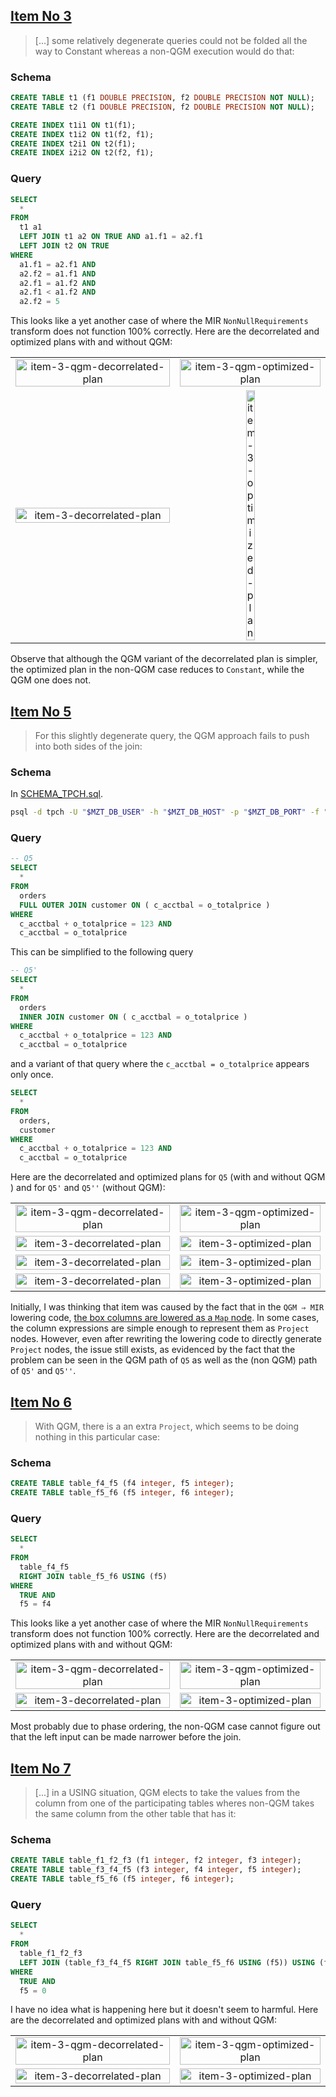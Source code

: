 ## [Item No 3](https://github.com/MaterializeInc/materialize/pull/10679#issuecomment-1046683220)

> [...] some relatively degenerate queries could not be folded all the way to Constant whereas a non-QGM execution would do that:

### Schema

```sql
CREATE TABLE t1 (f1 DOUBLE PRECISION, f2 DOUBLE PRECISION NOT NULL);
CREATE TABLE t2 (f1 DOUBLE PRECISION, f2 DOUBLE PRECISION NOT NULL);

CREATE INDEX t1i1 ON t1(f1);
CREATE INDEX t1i2 ON t1(f2, f1);
CREATE INDEX t2i1 ON t2(f1);
CREATE INDEX i2i2 ON t2(f2, f1);
```

### Query

```sql
SELECT
  *
FROM
  t1 a1
  LEFT JOIN t1 a2 ON TRUE AND a1.f1 = a2.f1
  LEFT JOIN t2 ON TRUE
WHERE
  a1.f1 = a2.f1 AND
  a2.f2 = a1.f1 AND
  a2.f1 = a1.f2 AND
  a2.f1 < a1.f2 AND
  a2.f2 = 5
```

This looks like a yet another case of where the MIR `NonNullRequirements` transform does not function 100% correctly.
Here are the decorrelated and optimized plans with and without QGM:

<table style="text-align: center";>
  <tbody>
  <tr>
    <td><img src="923e0acb/decorrelated-plan.svg" alt="item-3-qgm-decorrelated-plan" style="width: 100%" /></td>
    <td><img src="923e0acb/optimized-plan.svg" alt="item-3-qgm-optimized-plan" style="width: 100%" /></td>
  </tr>
  <tr>
    <td><img src="662a58f5/decorrelated-plan.svg" alt="item-3-decorrelated-plan" style="width: 100%" /></td>
    <td><img src="662a58f5/optimized-plan.svg" alt="item-3-optimized-plan" style="width: 25%" /></td>
  </tr>
  </tbody>
</table>

Observe that although the QGM variant of the decorrelated plan is simpler, the optimized plan in the non-QGM case reduces to `Constant`, while the QGM one does not.

## [Item No 5](https://github.com/MaterializeInc/materialize/pull/10679#issuecomment-1046731280)

> For this slightly degenerate query, the QGM approach fails to push into both sides of the join:

### Schema

In [SCHEMA_TPCH.sql](../SCHEMA_TPCH.sql).

```bash
psql -d tpch -U "$MZT_DB_USER" -h "$MZT_DB_HOST" -p "$MZT_DB_PORT" -f "$MZT_REPOSITORY/../SCHEMA_TPCH.sql"
```

### Query

```sql
-- Q5
SELECT
  *
FROM
  orders 
  FULL OUTER JOIN customer ON ( c_acctbal = o_totalprice )
WHERE
  c_acctbal + o_totalprice = 123 AND
  c_acctbal = o_totalprice
```

This can be simplified to the following query

```sql
-- Q5'
SELECT
  *
FROM
  orders 
  INNER JOIN customer ON ( c_acctbal = o_totalprice )
WHERE
  c_acctbal + o_totalprice = 123 AND
  c_acctbal = o_totalprice
```

and a variant of that query where the `c_acctbal = o_totalprice` appears only once. 

```sql
SELECT
  *
FROM
  orders, 
  customer
WHERE
  c_acctbal + o_totalprice = 123 AND
  c_acctbal = o_totalprice
```

Here are the decorrelated and optimized plans for `Q5` (with and without QGM ) and for `Q5'` and `Q5''` (without QGM):

<table style="text-align: center";>
  <tbody>
  <tr>
    <td><img src="ca7da0f0/decorrelated-plan.svg" alt="item-3-qgm-decorrelated-plan" style="width: 100%" /></td>
    <td><img src="ca7da0f0/optimized-plan.svg" alt="item-3-qgm-optimized-plan" style="width: 100%" /></td>
  </tr>
  <tr>
    <td><img src="6a4d43de/decorrelated-plan.svg" alt="item-3-decorrelated-plan" style="width: 100%" /></td>
    <td><img src="6a4d43de/optimized-plan.svg" alt="item-3-optimized-plan" style="width: 100%" /></td>
  </tr>
  <tr>
    <td><img src="4ff59312/decorrelated-plan.svg" alt="item-3-decorrelated-plan" style="width: 100%" /></td>
    <td><img src="4ff59312/optimized-plan.svg" alt="item-3-optimized-plan" style="width: 100%" /></td>
  </tr>
  <tr>
    <td><img src="af34cd52/decorrelated-plan.svg" alt="item-3-decorrelated-plan" style="width: 100%" /></td>
    <td><img src="af34cd52/optimized-plan.svg" alt="item-3-optimized-plan" style="width: 100%" /></td>
  </tr>
  </tbody>
</table>

Initially, I was thinking that item was caused by the fact that in the `QGM ⇒ MIR` lowering code, [the box columns are lowered as a `Map` node](https://github.com/MaterializeInc/materialize/blob/4e0e662e84a33cf76a4a3bd4734c93c048a93206/src/sql/src/query_model/mir.rs#L126-L135).
In some cases, the column expressions are simple enough to represent them as `Project` nodes.
However, even after rewriting the lowering code to directly generate `Project` nodes, the issue still exists, as evidenced by the fact that the problem can be seen in the QGM path of `Q5` as well as the (non QGM) path of `Q5'` and `Q5''`.

## [Item No 6](https://github.com/MaterializeInc/materialize/pull/10679#issuecomment-1046840035)

> With QGM, there is a an extra `Project`, which seems to be doing nothing in this particular case:

### Schema

```sql
CREATE TABLE table_f4_f5 (f4 integer, f5 integer);
CREATE TABLE table_f5_f6 (f5 integer, f6 integer);
```

### Query

```sql
SELECT
  *
FROM
  table_f4_f5
  RIGHT JOIN table_f5_f6 USING (f5)
WHERE
  TRUE AND
  f5 = f4
```

This looks like a yet another case of where the MIR `NonNullRequirements` transform does not function 100% correctly.
Here are the decorrelated and optimized plans with and without QGM:

<table style="text-align: center";>
  <tbody>
  <tr>
    <td><img src="5cd31a8b/decorrelated-plan.svg" alt="item-3-qgm-decorrelated-plan" style="width: 100%" /></td>
    <td><img src="5cd31a8b/optimized-plan.svg" alt="item-3-qgm-optimized-plan" style="width: 100%" /></td>
  </tr>
  <tr>
    <td><img src="7bc81729/decorrelated-plan.svg" alt="item-3-decorrelated-plan" style="width: 100%" /></td>
    <td><img src="7bc81729/optimized-plan.svg" alt="item-3-optimized-plan" style="width: 100%" /></td>
  </tr>
  </tbody>
</table>

Most probably due to phase ordering, the non-QGM case cannot figure out that the left input can be made narrower before the join.

## [Item No 7](https://github.com/MaterializeInc/materialize/pull/10679#issuecomment-1046846004)

> [...] in a USING situation, QGM elects to take the values from the column from one of the participating tables wheres non-QGM takes the same column from the other table that has it:

### Schema

```sql
CREATE TABLE table_f1_f2_f3 (f1 integer, f2 integer, f3 integer);
CREATE TABLE table_f3_f4_f5 (f3 integer, f4 integer, f5 integer);
CREATE TABLE table_f5_f6 (f5 integer, f6 integer);
```

### Query

```sql
SELECT
  *
FROM
  table_f1_f2_f3
  LEFT JOIN (table_f3_f4_f5 RIGHT JOIN table_f5_f6 USING (f5)) USING (f3)
WHERE
  TRUE AND
  f5 = 0
```

I have no idea what is happening here but it doesn't seem to harmful.
Here are the decorrelated and optimized plans with and without QGM:

<table style="text-align: center";>
  <tbody>
  <tr>
    <td><img src="e5e93a91/decorrelated-plan.svg" alt="item-3-qgm-decorrelated-plan" style="width: 100%" /></td>
    <td><img src="e5e93a91/optimized-plan.svg" alt="item-3-qgm-optimized-plan" style="width: 100%" /></td>
  </tr>
  <tr>
    <td><img src="ab8852bc/decorrelated-plan.svg" alt="item-3-decorrelated-plan" style="width: 100%" /></td>
    <td><img src="ab8852bc/optimized-plan.svg" alt="item-3-optimized-plan" style="width: 100%" /></td>
  </tr>
  </tbody>
</table>
